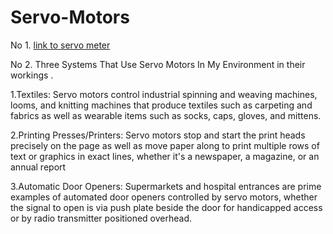 # Servo-Motors
No 1.
[link to servo meter](https://www.tinkercad.com/things/0Tp9HecXhby-servo-meter/editel?sharecode=1f_Ipz_V-y_nKGHoyU6mNpv0f_F1bOKxyr5ZiuwSPd8)

No 2.
Three Systems That Use Servo Motors In My Environment in their workings .

1.Textiles: Servo motors control industrial spinning and weaving machines, looms, and knitting machines that produce textiles such as carpeting and fabrics as well as wearable items such as socks, caps, gloves, and mittens.

2.Printing Presses/Printers: Servo motors stop and start the print heads precisely on the page as well as move paper along to print multiple rows of text or graphics in exact lines, whether it's a newspaper, a magazine, or an annual report


3.Automatic Door Openers: Supermarkets and hospital entrances are prime examples of automated door openers controlled by servo motors, whether the signal to open is via push plate beside the door for handicapped access or by radio transmitter positioned overhead.




